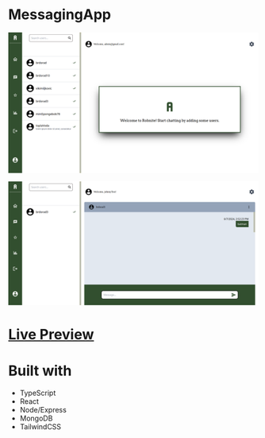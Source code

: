 # MessagingApp

![homepage](homepage.png)

![text](homepaeg2.png)

# <a href="https://messaging-c14r9vqg2-brdorads-projects.vercel.app">Live Preview</a>

# Built with
- TypeScript
- React
- Node/Express
- MongoDB
- TailwindCSS 

